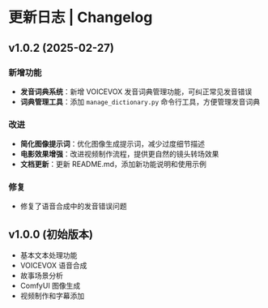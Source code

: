 # 更新日志 | Changelog

## v1.0.2 (2025-02-27)

### 新增功能
- **发音词典系统**：新增 VOICEVOX 发音词典管理功能，可纠正常见发音错误
- **词典管理工具**：添加 `manage_dictionary.py` 命令行工具，方便管理发音词典

### 改进
- **简化图像提示词**：优化图像生成提示词，减少过度细节描述
- **电影效果增强**：改进视频制作流程，提供更自然的镜头转场效果
- **文档更新**：更新 README.md，添加新功能说明和使用示例

### 修复
- 修复了语音合成中的发音错误问题

## v1.0.0 (初始版本)

- 基本文本处理功能
- VOICEVOX 语音合成
- 故事场景分析
- ComfyUI 图像生成
- 视频制作和字幕添加
